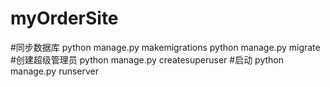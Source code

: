 # myOrderSite

#同步数据库
python manage.py makemigrations
python manage.py migrate
#创建超级管理员
python manage.py createsuperuser
#启动
python manage.py runserver
